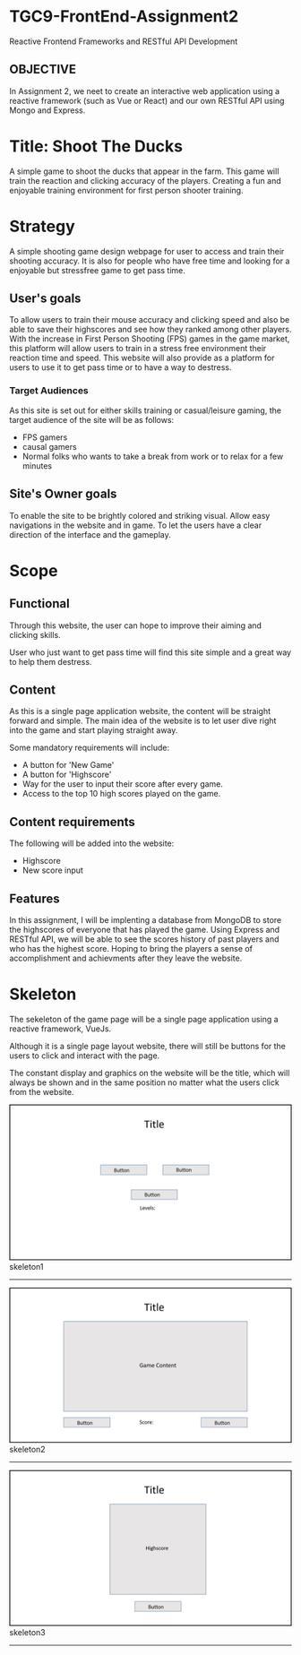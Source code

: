 # TGC9-FrontEnd-Assignment2

Reactive Frontend Frameworks and RESTful API Development

## OBJECTIVE
In Assignment 2,  we neet to create an interactive web application using a reactive framework (such as Vue or React) and our own RESTful API using Mongo and Express.

# Title: Shoot The Ducks
A simple game to shoot the ducks that appear in the farm. This game will train the reaction and clicking accuracy of the players. Creating a fun and enjoyable training environment for first person shooter training.

# Strategy
A simple shooting game design webpage for user to access and train their shooting accuracy. It is also for people who have free time and looking for a enjoyable but stressfree game to get pass time.

## User's goals
To allow users to train their mouse accuracy and clicking speed and also be able to save their highscores and see how they ranked among other players. 
With the increase in First Person Shooting (FPS) games in the game market, this platform will allow users to train in a stress free environment their reaction time and speed.
This website will also provide as a platform for users to use it to get pass time or to have a way to destress.

### Target Audiences
As this site is set out for either skills training or casual/leisure gaming, the target audience of the site will be as follows:
* FPS gamers
* causal gamers
* Normal folks who wants to take a break from work or to relax for a few minutes

## Site's Owner goals
To enable the site to be brightly colored and striking visual. Allow easy navigations in the website and in game. To let the users have a clear direction of the interface and the gameplay.

# Scope
## Functional
Through this website, the user can hope to improve their aiming and clicking skills. 

User who just want to get pass time will find this site simple and a great way to help them destress.

## Content
As this is a single page application website, the content will be straight forward and simple. The main idea of the website is to let user dive right into the game and start playing straight away.

Some mandatory requirements will include:
* A button for 'New Game'
* A button for 'Highscore'
* Way for the user to input their score after every game.
* Access to the top 10 high scores played on the game.

## Content requirements
The following will be added into the website:
* Highscore
* New score input

## Features
In this assignment, I will be implenting a database from MongoDB to store the highscores of everyone that has played the game. Using Express and RESTful API, we will be able to see the scores history of past players and who has the highest score.
Hoping to bring the players a sense of accomplishment and achievments after they leave the website.

# Skeleton
The sekeleton of the game page will be a single page application using a reactive framework, VueJs.

Although it is a single page layout website, there will still be buttons for the users to click and interact with the page.  

The constant display and graphics on the website will be the title, which will always be shown and in the same position no matter what the users click from the website.

<img src='images/2skeleton1.jpg'/>skeleton1
<hr>
<img src='images/2skeleton2.jpg'/>skeleton2
<hr>
<img src='images/2skeleton3.jpg'/>skeleton3
<hr>





